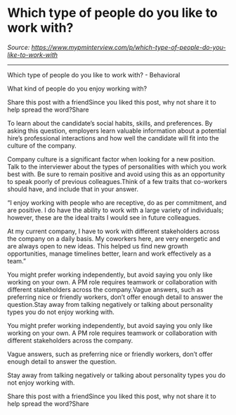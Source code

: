 # Which type of people do you like to work with?

*Source: https://www.mypminterview.com/p/which-type-of-people-do-you-like-to-work-with*

---

Which type of people do you like to work with? - Behavioral

What kind of people do you enjoy working with?

Share this post with a friendSince you liked this post, why not share it to help spread the word?Share







To learn about the candidate’s social habits, skills, and preferences. By asking this question, employers learn valuable information about a potential hire’s professional interactions and how well the candidate will fit into the culture of the company.







Company culture is a significant factor when looking for a new position.  Talk to the interviewer about the types of personalities with which you work best with. Be sure to remain positive and avoid using this as an opportunity to speak poorly of previous colleagues.Think of a few traits that co-workers should have, and include that in your answer. 





“I enjoy working with people who are receptive, do as per commitment, and are positive. I do have the ability to work with a large variety of individuals; however, these are the ideal traits I would see in future colleagues.

At my current company, I have to work with different stakeholders across the company on a daily basis. My coworkers here, are very energetic and are always open to new ideas.  This helped us find new growth opportunities, manage timelines better, learn and work effectively as a team.”







You might prefer working independently, but avoid saying you only like working on your own. A PM role requires teamwork or collaboration with different stakeholders across the company.Vague answers, such as preferring nice or friendly workers, don’t offer enough detail to answer the question.Stay away from talking negatively or talking about personality types you do not enjoy working with.

You might prefer working independently, but avoid saying you only like working on your own. A PM role requires teamwork or collaboration with different stakeholders across the company.

Vague answers, such as preferring nice or friendly workers, don’t offer enough detail to answer the question.

Stay away from talking negatively or talking about personality types you do not enjoy working with.





Share this post with a friendSince you liked this post, why not share it to help spread the word?Share